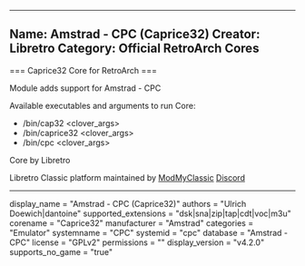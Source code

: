 -----------------------
Name: Amstrad - CPC (Caprice32)
Creator: Libretro
Category: Official RetroArch Cores
-----------------------

=== Caprice32 Core for RetroArch ===

Module adds support for Amstrad - CPC

Available executables and arguments to run Core:
- /bin/cap32 <rom> <clover_args>
- /bin/caprice32 <rom> <clover_args>
- /bin/cpc <rom> <clover_args>

Core by Libretro

Libretro Classic platform maintained by [ModMyClassic](https://modmyclassic.com) [Discord](https://discordapp.com/invite/8gygsrw)

-----------------------

display_name = "Amstrad - CPC (Caprice32)"
authors = "Ulrich Doewich|dantoine"
supported_extensions = "dsk|sna|zip|tap|cdt|voc|m3u"
corename = "Caprice32"
manufacturer = "Amstrad"
categories = "Emulator"
systemname = "CPC"
systemid = "cpc"
database = "Amstrad - CPC"
license = "GPLv2"
permissions = ""
display_version = "v4.2.0"
supports_no_game = "true"
